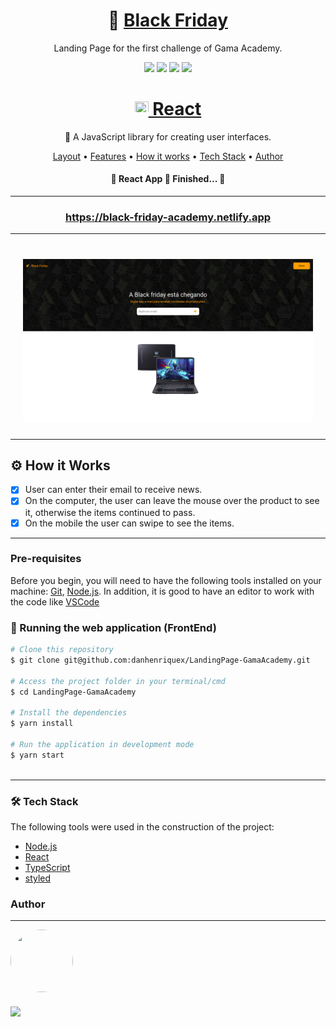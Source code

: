 <h1 align="center">🔶 <a href="https://black-friday-academy.netlify.app">Black Friday</a></h1>
<p align="center" id="objetivo">Landing Page for the first challenge of Gama Academy.</p>

<div align="center" gap="10px">
  <img src="https://img.shields.io/github/languages/count/danhenriquex/LandingPage-GamaAcademy?logo=React"/>
  <img src="https://img.shields.io/github/languages/code-size/danhenriquex/LandingPage-GamaAcademy"/>
  <img src="https://img.shields.io/github/last-commit/danhenriquex/LandingPage-GamaAcademy"/>
  <img src="https://img.shields.io/badge/Feito%20por-Danilo%20Henrique-7245F3"/>
</div>

<h1 align="center">
    <a href="https://reactnative.dev/"> <img src="./src/screenshots/react.ico" width="22" height="22"/> React</a>
</h1>
<p align="center">🚀 A JavaScript library for creating user interfaces.</p>

<p align="center">
 <a href="#layout">Layout</a> •
 <a href="#features">Features</a> •
 <a href="#roadmap">How it works</a> • 
 <a href="#tecnologias">Tech Stack</a> • 
 <a href="#author">Author</a>
</p>

<h4 align="center"> 
	🚧  React App 🚀 Finished...  🚧
</h4>

---

 <h3 align="center"><a href="https://black-friday-academy.netlify.app">https://black-friday-academy.netlify.app</a></h3>

---

<div style='margin: 20px' id="layout">
  <h1 align="center">
    <img alt="NextLevelWeek" title="#NextLevelWeek" src="./src/screenshots/black-friday.png"/>
  </h1>
</div>

<div id="features">

---

## ⚙️ How it Works

- [x] User can enter their email to receive news.
- [x] On the computer, the user can leave the mouse over the product to see it, otherwise the items continued to pass.
- [x] On the mobile the user can swipe to see the items.

---

</div>

<div id="roadmap">

### Pre-requisites

Before you begin, you will need to have the following tools installed on your machine:
[Git](https://git-scm.com), [Node.js](https://nodejs.org/en/).
In addition, it is good to have an editor to work with the code like [VSCode](https://code.visualstudio.com/)

### 🎲 Running the web application (FrontEnd)

```bash
# Clone this repository
$ git clone git@github.com:danhenriquex/LandingPage-GamaAcademy.git

# Access the project folder in your terminal/cmd
$ cd LandingPage-GamaAcademy

# Install the dependencies
$ yarn install

# Run the application in development mode
$ yarn start



```


</div>

</div>

---

<div id="tecnologias">

### 🛠 Tech Stack

The following tools were used in the construction of the project:

- [Node.js](https://nodejs.org/en/)
- [React](https://pt-br.reactjs.org/)
- [TypeScript](https://www.typescriptlang.org/)
- [styled](https://styled-components.com)
</div>

### Author

---

<!-- <script type="text/javascript" src="https://platform.linkedin.com/badges/js/profile.js" async defer></script> -->

<div align="left" id="author">

<a href="https://github.com/danhenriquex">
  <img src="https://github.com/danhenriquex.png" width="100" height="100" style="border-radius: 50%"/>
</a>

<!-- <div class="LI-profile-badge"  data-version="v1" data-size="medium" data-locale="pt_BR" data-type="vertical" data-theme="dark" data-vanity="danilo-henrique-santana"><a class="LI-simple-link" href='https://br.linkedin.com/in/danilo-henrique-santana?trk=profile-badge'>Danilo Henrique</a></div> -->
</div>

<div style="margin-top: 20px" >
  <a href="https://www.linkedin.com/in/danilo-henrique-480032167/">
    <img  src="https://img.shields.io/badge/LinkedIn-0077B5?style=for-the-badge&logo=linkedin&logoColor=white"/>
  </a>
</div>

